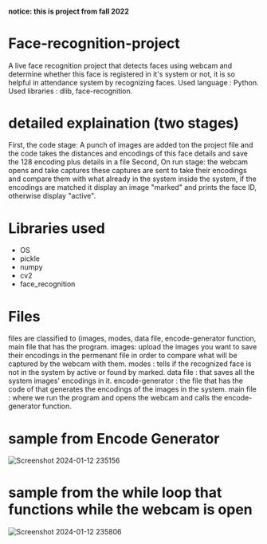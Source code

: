 #### notice: this is project from fall 2022

# Face-recognition-project
A live face recognition project that detects faces using webcam and determine whether this face is registered in it's system or not, it is so helpful in attendance system by recognizing faces.
Used language : Python.
Used libraries : dlib, face-recognition.
# detailed explaination (two stages)
First, the code stage:
  A punch of images are added ton the project file and the code takes the distances and encodings of this face details and save the 128 encoding plus details in a file 
Second, On run stage:
  the webcam opens and take captures these captures are sent to take their encodings and compare them with what already in the system inside the system, if the encodings are matched it         display an image "marked" and prints the face ID, otherwise display "active".

  # Libraries used
- OS
- pickle
- numpy
- cv2
- face_recognition
  
  
# Files 
files are classified to (images, modes, data file, encode-generator function, main file that has the program.
images: upload the images you want to save their encodings in the permenant file in order to compare what will be captured by the webcam with them.
modes : tells if the recognized face is not in the system by active or found by marked.
data file : that saves all the system images' encodings in it.
encode-generator : the file that has the code of that generates the encodings of the images in the system.
main file : where we run the program and opens the webcam and calls the encode-generator function.     


# sample from Encode Generator 

![Screenshot 2024-01-12 235156](https://github.com/Zay-nabb/Face-recognition-project/assets/156392721/b9f1a97c-87e5-458b-8c92-260fe0a87eee)

# sample from the while loop that functions while the webcam is open

![Screenshot 2024-01-12 235806](https://github.com/Zay-nabb/Face-recognition-project/assets/156392721/c0a826e0-0310-47ae-9449-a96bfc883548)
